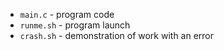 - `main.c` - program code
- `runme.sh` - program launch
- `crash.sh` - demonstration of work with an error